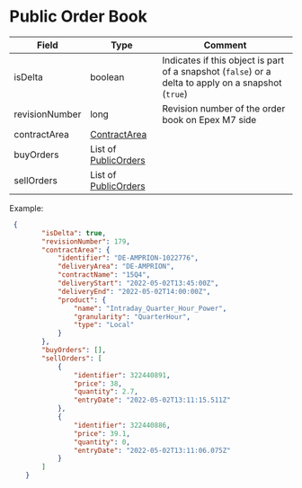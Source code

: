 ﻿# Public Order Book

| Field | Type | Comment |
| --- | --- | --- |
| isDelta | boolean | Indicates if this object is part of a snapshot (`false`) or a delta to apply on a snapshot (`true`) |
| revisionNumber | long | Revision number of the order book on Epex M7 side |
| contractArea | [ContractArea](contractarea.md) | |
| buyOrders | List of [PublicOrders](publicorder.md) | |
| sellOrders | List of [PublicOrders](publicorder.md) | |

Example:
```json
 {
        "isDelta": true,
        "revisionNumber": 179,
        "contractArea": {
            "identifier": "DE-AMPRION-1022776",
            "deliveryArea": "DE-AMPRION",
            "contractName": "15Q4",
            "deliveryStart": "2022-05-02T13:45:00Z",
            "deliveryEnd": "2022-05-02T14:00:00Z",
            "product": {
                "name": "Intraday_Quarter_Hour_Power",
                "granularity": "QuarterHour",
                "type": "Local"
            }
        },
        "buyOrders": [],
        "sellOrders": [
            {
                "identifier": 322440891,
                "price": 38,
                "quantity": 2.7,
                "entryDate": "2022-05-02T13:11:15.511Z"
            },
            {
                "identifier": 322440886,
                "price": 39.1,
                "quantity": 0,
                "entryDate": "2022-05-02T13:11:06.075Z"
            }
        ]
    }
```
